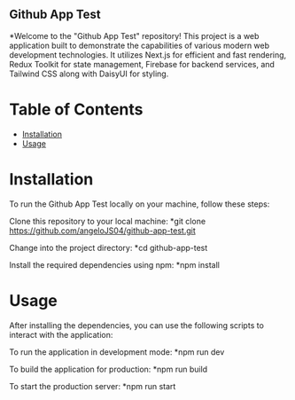 

## Github App Test

*Welcome to the "Github App Test" repository! This project is a web application built to demonstrate the capabilities of various modern web development technologies. It utilizes Next.js for efficient and fast rendering, Redux Toolkit for state management, Firebase for backend services, and Tailwind CSS along with DaisyUI for styling.

# Table of Contents

- [Installation](#installation)
- [Usage](#usage)



# Installation
To run the Github App Test locally on your machine, follow these steps:

Clone this repository to your local machine:
*git clone https://github.com/angeloJS04/github-app-test.git

Change into the project directory:
*cd github-app-test

Install the required dependencies using npm:
*npm install

# Usage
After installing the dependencies, you can use the following scripts to interact with the application:

To run the application in development mode:
*npm run dev

To build the application for production:
*npm run build

To start the production server:
*npm run start



